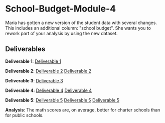 # School-Budget-Module-4
Maria has gotten a new version of the student data with several changes. This includes an additional column: "school budget". She wants you to rework part of your analysis by using the new dataset.

## Deliverables

**Deliverable 1**: 
[Deliverable 1](https://raw.githubusercontent.com/ZacharyPascalar/School-Budget-Module-4/main/Deliverable%201.png)


**Deliverable 2**:
[Deliverable 2](https://raw.githubusercontent.com/ZacharyPascalar/School-Budget-Module-4/main/Deliverable%202%20(1).png)
[Deliverable 2](https://raw.githubusercontent.com/ZacharyPascalar/School-Budget-Module-4/main/Deliverable%202%20(2).png)

**Deliverable 3**: 
[Deliverable 3](https://raw.githubusercontent.com/ZacharyPascalar/School-Budget-Module-4/main/Deliverable%203.png)

**Deliverable 4**:
[Deliverable 4](https://raw.githubusercontent.com/ZacharyPascalar/School-Budget-Module-4/main/Deliverable%204%20(1).png)
[Deliverable 4](https://raw.githubusercontent.com/ZacharyPascalar/School-Budget-Module-4/main/Deliverable%204%20(2).png)

**Deliverable 5**:
[Deliverable 5](https://raw.githubusercontent.com/ZacharyPascalar/School-Budget-Module-4/main/Deliverable%205%20(1).png)
[Deliverable 5](https://raw.githubusercontent.com/ZacharyPascalar/School-Budget-Module-4/main/Deliverable%205%20(2).png)
[Deliverable 5](https://raw.githubusercontent.com/ZacharyPascalar/School-Budget-Module-4/main/Deliverable%205%20(3).png)

**Analysis**:
The math scores are, on average, better for charter schools than for public schools.
